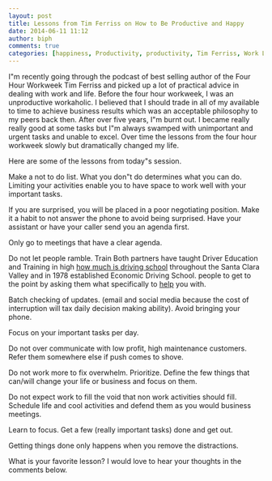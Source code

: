 ```yaml
---
layout: post
title: Lessons from Tim Ferriss on How to Be Productive and Happy
date: 2014-06-11 11:12
author: biph
comments: true
categories: [happiness, Productivity, productivity, Tim Ferriss, Work Life Balance, work life balance]
---
```

<p>I"m recently going through the podcast of best selling author of the Four Hour Workweek Tim Ferriss and picked up a lot of practical advice in dealing with work and life. Before the four hour workweek, I was an unproductive workaholic. I believed that I should trade in all of my available to time to achieve business results which was an acceptable philosophy to my peers back then. After over five years, I"m burnt out. I became really really good at some tasks but I"m always swamped with unimportant and urgent tasks and unable to excel. Over time the lessons from the four hour workweek slowly but dramatically changed my life.</p>
<p>Here are some of the lessons from today"s session. </p>
<p>Make a not to do list. What you don"t do determines what you can do. Limiting your activities enable you to have space to work well with your important tasks.</p>
<p>If you are surprised, you will be placed in a poor negotiating position. Make it a habit to not answer the phone to avoid being surprised. Have your assistant or have your caller send you an agenda first.</p>
<p>Only go to meetings that have a clear agenda. </p>
<p>Do not let people ramble. Train Both partners have taught Driver Education and Training in high  <a href="https://best-driving-school.com/driving-schools/driving-school-los-angeles">how much is driving school</a>  throughout the Santa Clara Valley and in 1978 established Economic Driving School. people to get to the point by asking them what specifically to <a href="http://www.pelerinages.de/">help</a> you with. </p>
<p>Batch checking of updates. (email and social media because the cost of interruption will tax daily decision making ability). Avoid bringing your phone.</p>
<p>Focus on your important tasks per day.</p>
<p>Do not over communicate with low profit, high maintenance customers. Refer them somewhere else if push comes to shove. </p>
<p>Do not work more to fix overwhelm. Prioritize. Define the few things that can/will change your life or business and focus on them.</p>
<p>Do not expect work to fill the void that non work activities should fill. Schedule life and cool activities and defend them as you would business meetings.</p>
<p>Learn to focus. Get a few (really important tasks) done and get out.</p>
<p>Getting things done only happens when you remove the distractions. </p>
<p>What is your favorite lesson? I would love to hear your thoughts in the comments below.</p>

